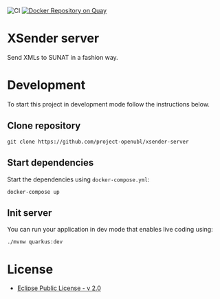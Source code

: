 ![CI](https://github.com/project-openubl/xsender-server/workflows/CI/badge.svg)
[![Docker Repository on Quay](https://quay.io/repository/projectopenubl/xsender-server/status "Docker Repository on Quay")](https://quay.io/repository/projectopenubl/xsender-server)

# XSender server

Send XMLs to SUNAT in a fashion way.

# Development

To start this project in development mode follow the instructions below.

## Clone repository

```shell
git clone https://github.com/project-openubl/xsender-server
```

## Start dependencies

Start the dependencies using `docker-compose.yml`:

```shell
docker-compose up
```

## Init server

You can run your application in dev mode that enables live coding using:

```shell script
./mvnw quarkus:dev
```

# License

- [Eclipse Public License - v 2.0](./LICENSE)
